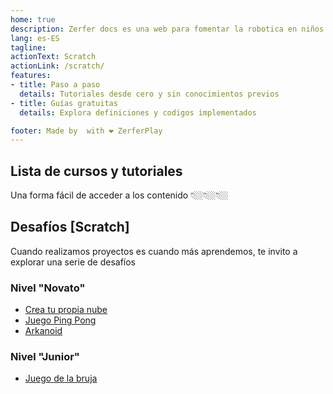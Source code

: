 ```yaml
---
home: true
description: Zerfer docs es una web para fomentar la robotica en niños
lang: es-ES
tagline: 
actionText: Scratch
actionLink: /scratch/
features:
- title: Paso a paso
  details: Tutoriales desde cero y sin conocimientos previos
- title: Guías gratuitas
  details: Explora definiciones y codigos implementados

footer: Made by  with ❤️ ZerferPlay
---
```

## Lista de cursos y tutoriales
Una forma fácil de acceder a los contenido 👇🏼👇🏼👇🏼

## Desafíos [Scratch]
Cuando realizamos proyectos es cuando más aprendemos, te invito a explorar una serie de desafíos

### Nivel "Novato"
- [Crea tu propia nube](Nextcloud/01-Instalaci%C3%B3n.md)
- [Juego Ping Pong](scratch/01-pingpong.md)
- [Arkanoid](scratch/03-arkanoid.md)

### Nivel "Junior"
- [Juego de la bruja](scratch/02-bruja.md)